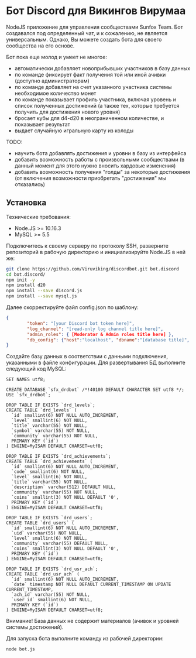 # Бот Discord для Викингов Вирумаа
NodeJS приложение для управления сообществами Sunfox Team. Бот создавался под определенный чат, и к сожалению, не является универсальным. Однако, Вы можете создать бота для своего сообщества на его основе. 

Бот пока еще молод и умеет не многое:
* автоматически добавляет новоприбывших участников в базу данных
* по команде фиксирует факт получения той или иной ачивки (доступно администраторам)
* по команде добавляет на счет указанного участника системы необходимое количество монет
* по команде показывает профиль участника, включая уровень и список полученных достижений (а также тех, которые требуется получить для достижения нового уровня)
* бросает кубы для d4-d20 в неограниченном количестве, и показывает результат
* выдает случайную игральную карту из колоды

TODO:
* научить бота добавлять достижения и уровни в базу из интерфейса
* добавить возможность работы с произвольными сообществами (в данный момент для этого нужно вносить хардовые изменения)
* добавить возможность получения "голды" за некоторые достижения (от включения возможности приобретать "достижения" мы отказались)

## Установка
Технические требования:
* Node.JS >= 10.16.3
* MySQL >= 5.5

Подключитесь к своему серверу по протоколу SSH, разверните репозиторий в рабочую директорию и инициализируйте Node.JS в ней же:
```bash
git clone https://github.com/Viruviking/discordbot.git bot.discord
cd bot.discord/
npm init -y
npm install d20
npm install --save discord.js
npm install --save mysql.js
```
Далее скорректируйте файл config.json по шаблону:
```json
{
        "token": "[your Discord bot token here]",
        "log_channel": "[read-only log channel title here]",
        "admin_roles": { [Moderator & Admin roles title here] },
        "db_config": {"host":"localhost", "dbname":"[database title]", "dbuser":"[database username]", "dbpass":"[database user password]" }
}
```
Создайте базу данных в соответствии с данными подключения, указанными в файле конфигурации. Для развертывания БД выполните следующий код MySQL:
```mysql
SET NAMES utf8;

CREATE DATABASE `sfx_drdbot` /*!40100 DEFAULT CHARACTER SET utf8 */;
USE `sfx_drdbot`;

DROP TABLE IF EXISTS `drd_levels`;
CREATE TABLE `drd_levels` (
  `id` smallint(6) NOT NULL AUTO_INCREMENT,
  `level` smallint(6) NOT NULL,
  `title` varchar(55) NOT NULL,
  `symbol` varchar(55) NOT NULL,
  `community` varchar(55) NOT NULL,
  PRIMARY KEY (`id`)
) ENGINE=MyISAM DEFAULT CHARSET=utf8;

DROP TABLE IF EXISTS `drd_achievements`;
CREATE TABLE `drd_achievements` (
  `id` smallint(6) NOT NULL AUTO_INCREMENT,
  `code` smallint(6) NOT NULL,
  `level` smallint(6) NOT NULL,
  `title` varchar(55) NOT NULL,
  `description` varchar(512) DEFAULT NULL,
  `community` varchar(55) NOT NULL,
  `coins` smallint(3) NOT NULL DEFAULT '0',
  PRIMARY KEY (`id`)
) ENGINE=MyISAM DEFAULT CHARSET=utf8;

DROP TABLE IF EXISTS `drd_users`;
CREATE TABLE `drd_users` (
  `id` smallint(6) NOT NULL AUTO_INCREMENT,
  `uid` varchar(55) NOT NULL,
  `level` smallint(6) NOT NULL,
  `community` varchar(55) DEFAULT NULL,
  `coins` smallint(3) NOT NULL DEFAULT '0',
  PRIMARY KEY (`id`)
) ENGINE=MyISAM DEFAULT CHARSET=utf8;

DROP TABLE IF EXISTS `drd_usr_ach`;
CREATE TABLE `drd_usr_ach` (
  `id` smallint(6) NOT NULL AUTO_INCREMENT,
  `date` timestamp NOT NULL DEFAULT CURRENT_TIMESTAMP ON UPDATE CURRENT_TIMESTAMP,
  `ach_id` varchar(55) NOT NULL,
  `user_id` smallint(6) NOT NULL,
  PRIMARY KEY (`id`)
) ENGINE=MyISAM DEFAULT CHARSET=utf8;
```
Внимание! База данных не содержит материалов (ачивок и уровней системы достижений).

Для запуска бота выполните команду из рабочей директории:
```bash
node bot.js
```